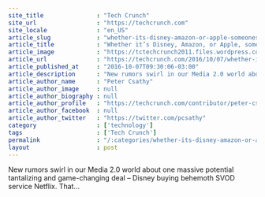 ```yaml
---
site_title               : "Tech Crunch"
site_url                 : "https://techcrunch.com"
site_locale              : "en_US"
article_slug             : "whether-its-disney-amazon-or-apple-someones-definitely-going-to-buy-netflix"
article_title            : "Whether it’s Disney, Amazon, or Apple, someone’s definitely going to buy Netflix"
article_image            : "https://tctechcrunch2011.files.wordpress.com/2016/02/netflix-awakens1.png?w=764&h=400&crop=1"
article_url              : "https://techcrunch.com/2016/10/07/whether-its-disney-amazon-or-apple-someones-definitely-going-to-buy-netflix/"
article_published_at     : "2016-10-07T09:30:06-03:00"
article_description      : "New rumors swirl in our Media 2.0 world about one massive potential tantalizing and game-changing deal – Disney buying behemoth SVOD service Netflix. That..."
article_author_name      : "Peter Csathy"
article_author_image     : null
article_author_biography : null
article_author_profile   : "https://techcrunch.com/contributor/peter-csathy/"
article_author_facebook  : null
article_author_twitter   : "https://twitter.com/pcsathy"
category                 : ['technology']
tags                     : ['Tech Crunch']
permalink                : "/:categories/whether-its-disney-amazon-or-apple-someones-definitely-going-to-buy-netflix/"
layout                   : post
---
```


New rumors swirl in our Media 2.0 world about one massive potential tantalizing and game-changing deal – Disney buying behemoth SVOD service Netflix. That...
